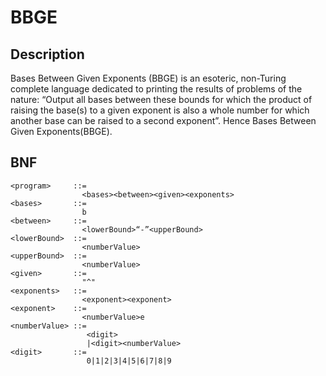 # BBGE
## Description
Bases Between Given Exponents (BBGE) is an esoteric, non-Turing complete language dedicated to printing the results of problems of the nature: “Output all bases between these bounds for which the product of raising the base(s) to a given exponent is also a whole number for which another base can be raised to a second exponent”. Hence Bases Between Given Exponents(BBGE).
## BNF
```
<program>     ::=
				<bases><between><given><exponents>
<bases>       ::=
				b
<between>     ::=
				<lowerBound>“-”<upperBound>
<lowerBound>  ::=
				<numberValue>
<upperBound>  ::=
				<numberValue>
<given>       ::=
				"^"
<exponents>   ::=
				<exponent><exponent>
<exponent>    ::=
				<numberValue>e
<numberValue> ::=
                 <digit>
                 |<digit><numberValue>
<digit>       ::=
                 0|1|2|3|4|5|6|7|8|9
```